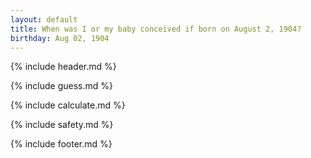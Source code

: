 ```yaml
---
layout: default
title: When was I or my baby conceived if born on August 2, 1904?
birthday: Aug 02, 1904
---
```


{% include header.md %}

{% include guess.md %}

{% include calculate.md %}

{% include safety.md %}

{% include footer.md %}



